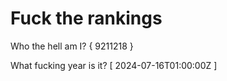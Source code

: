 # Fuck the rankings

Who the hell am I?
{ 9211218 }

What fucking year is it?
[ 2024-07-16T01:00:00Z ]
